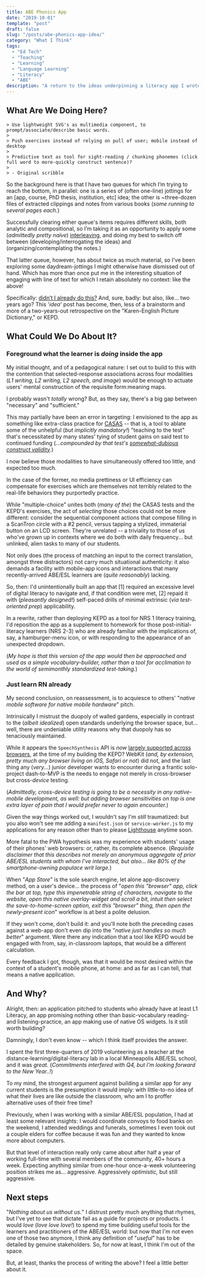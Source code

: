 ```yaml
---
title: ABE Phonics App
date: "2019-10-01"
template: "post"
draft: false
slug: "/posts/abe-phonics-app-idea/"
category: "What I Think"
tags:
  - "Ed Tech"
  - "Teaching"
  - "Learning"
  - "Language Learning"
  - "Literacy"
  - "ABE"
description: "A return to the ideas underpinning a literacy app I wrote several years ago, and some thoughts on whether it would be valuable to reimplement."
---
```


## What Are We Doing Here?

```
> Use lightweight SVG's as multimedia component, to prompt/associate/describe basic words.
> 
> Push exercises instead of relying on pull of user; mobile instead of desktop
> 
> Predictive text as tool for sight-reading / chunking phonemes (click full word to more-quickly construct sentence)?
>
> - Original scribble
```

So the background here is that I have two queues for which I’m trying to reach the bottom, in parallel: one is a series of (often one-line) jottings for an [app, course, PhD thesis, institution, etc] idea; the other is ~three-dozen files of extracted clippings and notes from various books (_some running to several pages each._) 

Successfully clearing either queue's items requires different skills, both analytic and compositional, so I’m taking it as an opportunity to apply some (_admittedly pretty naïve_) [interleaving,](https://www.scientificamerican.com/article/the-interleaving-effect-mixing-it-up-boosts-learning/) and doing my best to switch off between (developing/interrogating the ideas) and (organizing/contemplating the notes.) 

That latter queue, however, has about twice as much material, so I've been exploring some daydream-jottings I might otherwise have dismissed out of hand. Which has more than once put me in the interesting situation of engaging with line of text for which I retain absolutely no context: like the above! 

Specifically: [didn’t I already do this?](https://github.com/ypaulsussman/karen_english_picture_dictionary) And, sure, badly: but also, like... two years ago? This '_idea_' post has become, then, less of a brainstorm and more of a two-years-out retrospective on the "Karen-English Picture Dictionary," or KEPD.

## What Could We Do About It?

### Foreground what the learner is _doing_ inside the app

My initial thought, and of a pedagogical nature: I set out to build to this with the contention that selected-response associations across four modalities (_L1 writing, L2 writing, L2 speech, and image_) would be enough to actuate users' mental construction of the requisite form:meaning maps.

I probably wasn't _totally_ wrong? But, as they say, there's a big gap between "necessary" and "sufficient."

This may partially have been an error in targeting: I envisioned to the app as something like extra-class practice for [CASAS](https://www.casas.org/product-overviews/curriculum-management-instruction/sample-test-items) -- that is, a tool to ablate some of the unhelpful (_but implicitly mandatory!_) "teaching to the test" that's necessitated by many states' tying of student gains on said test to continued funding (_...compounded by that test's [somewhat-dubious construct validity](https://eric.ed.gov/?id=EJ1164354)._)

I now believe those modalities to have simultaneously offered too little, and expected too much. 

In the case of the former, no media prettiness or UI efficiency can compensate for exercises which are themselves not terribly related to the real-life behaviors they purportedly practice. 

While "multiple-choice" unites both (_many of the_) the CASAS tests and the KEPD's exercises, the act of _selecting_ those choices could not be more different: consider the sequential component actions that compose filling in a ScanTron circle with a #2 pencil, versus tapping a stylized, immaterial button on an LCD screen. They're unrelated -- a triviality to those of us who've grown up in contexts where we do both with daily frequency... but unlinked, alien tasks to many of our students.

Not only does (the process of matching an input to the correct translation, amongst three distractors) not carry much situational authenticity: it also demands a facility with mobile-app icons and interactions that many recently-arrived ABE/ESL learners are (_quite reasonably_) lacking.

So, then: I'd unintentionally built an app that [1] required an excessive level of digital literacy to navigate and, if that condition were met, [2] repaid it with (_pleasantly designed!_) self-paced drills of minimal extrinsic (_via test-oriented prep_) applicability.

In a rewrite, rather than deploying KEPD as a tool for NRS 1 literacy training, I'd reposition the app as a supplement to homework for those post-initial-literacy learners (NRS 2-3) who are already familiar with the implications of, say, a hamburger-menu icon, or with responding to the appearance of an unexpected dropdown. 

(_My hope is that this version of the app would then be approached and used as a simple vocabulary-builder, rather than a tool for acclimation to the world of semimonthly standardized test-taking._) 

### Just learn RN already

My second conclusion, on reassessment, is to acquiesce to others' "_native mobile software for native mobile hardware_" pitch.

Intrinsically I mistrust the duopoly of walled gardens, especially in contrast to the (_albeit idealized_) open standards underlying the browser space, but... well, there are undeniable utility reasons why that duopoly has so tenaciously maintained.

While it appears the `SpeechSynthesis` API is _now_ [largely supported across browsers](https://caniuse.com/#feat=mdn-api_speechsynthesis), at the time of my building the KEPD? WebKit (_and, by extension, pretty much any browser living on iOS, Safari or not_) did not, and the last thing any (_very..._) junior developer wants to encounter during a frantic solo-project dash-to-MVP is the needs to engage not merely in cross-browser but cross-_device_ testing. 

(_Admittedly, cross-device testing is going to be a necessity in any native-mobile development, as well: but adding browser sensitivities on top is one extra layer of pain that I would prefer never to again encounter._) 

Given the way things worked out, I wouldn't say I'm _still_ traumatized: but you also won't see me adding a `manifest.json` or `service-worker.js` to my applications for any reason other than to please [Lighthouse](https://developers.google.com/web/tools/lighthouse/v3/scoring#pwa) anytime soon.

More fatal to the PWA hypothesis was my experience with students' usage of their phones' web browsers: or, rather, its complete absence. (_Requisite disclaimer that this describes not merely an anonymous aggregate of prior ABE/ESL students with whom I've interacted, but also... like 80% of the smartphone-owning populace writ large._) 

When "_App Store_" is the sole search engine, let alone app-discovery method, on a user's device... the process of "_open this "browser" app, click the bar at top, type this impenetrable string of characters, navigate to the website, open this native overlay-widget and scroll a bit, intuit then select the save-to-home-screen option, exit this "browser" thing, then open the newly-present icon_" workflow is at best a polite delusion. 

If they won't come, don't build it: and you'll note both the preceding cases against a web-app don't even dip into the "_native just handles so much better_" argument. Were there any indication that a tool like KEPD would be engaged with from, say, in-classroom laptops, that would be a different calculation. 

Every feedback I got, though, was that it would be most desired within the context of a student's mobile phone, at home: and as far as I can tell, that means a native application.

## And Why?

Alright, then: an application pitched to students who already have at least L1 Literacy, an app promising nothing other than basic-vocabulary reading- and listening-practice, an app making use of native OS widgets. Is it still worth building?

Damningly, I don't even know -- which I think itself provides the answer.

I spent the first three-quarters of 2019 volunteering as a teacher at the distance-learning/digital-literacy lab in a local Minneapolis ABE/ESL school, and it was _great._ (_Commitments interfered with Q4, but I'm looking forward to the New Year..!_) 

To my mind, the strongest argument against building a similar app for any current students is the presumption it would imply: with little-to-no idea of what their lives are like outside the classroom, who am I to proffer alternative uses of their free time?

Previously, when I was working with a similar ABE/ESL population, I had at least some relevant insights: I would coordinate convoys to food banks on the weekend, I attended weddings and funerals, sometimes I even took out a couple elders for coffee because it was fun and they wanted to know more about computers.

But that level of interaction really only came about after half a year of working full-time with several members of the community, 40+ hours a week. Expecting anything similar from one-hour once-a-week volunteering position strikes me as... aggressive. Aggressively _optimistic,_ but still aggressive.

## Next steps

"_Nothing about us without us._" I distrust pretty much anything that rhymes, but I've yet to see that dictate fail as a guide for projects or products. I would _love_ (_love love love!_) to spend my time building useful tools for the learners and practitioners of the ABE/ESL world: but now that I'm not even one of those two anymore, I think any definition of "_useful_" has to be detailed by genuine stakeholders. So, for now at least, I think I'm out of the space.

But, at least, thanks the process of writing the above? I feel a little better about it. 
